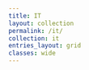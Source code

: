 ```yaml
---
title: IT
layout: collection
permalink: /it/
collection: it
entries_layout: grid
classes: wide
---
```

